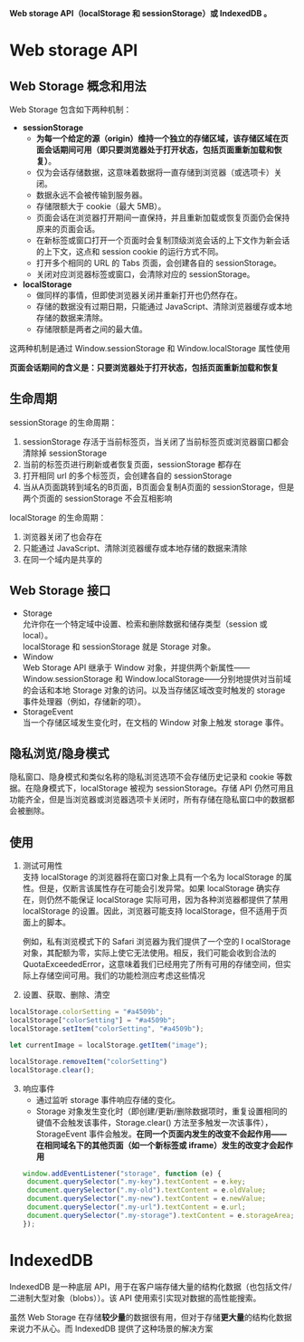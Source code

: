**Web storage API（localStorage 和 sessionStorage）或 IndexedDB 。**

# Web storage API
## Web Storage 概念和用法
Web Storage 包含如下两种机制：
* **sessionStorage** 
  * **为每一个给定的源（origin）维持一个独立的存储区域，该存储区域在页面会话期间可用（即只要浏览器处于打开状态，包括页面重新加载和恢复）**。
  * 仅为会话存储数据，这意味着数据将一直存储到浏览器（或选项卡）关闭。
  * 数据永远不会被传输到服务器。
  * 存储限额大于 cookie（最大 5MB）。
  * 页面会话在浏览器打开期间一直保持，并且重新加载或恢复页面仍会保持原来的页面会话。
  * 在新标签或窗口打开一个页面时会复制顶级浏览会话的上下文作为新会话的上下文，这点和 session cookie 的运行方式不同。
  * 打开多个相同的 URL 的 Tabs 页面，会创建各自的 sessionStorage。
  * 关闭对应浏览器标签或窗口，会清除对应的 sessionStorage。
* **localStorage**
  * 做同样的事情，但即使浏览器关闭并重新打开也仍然存在。
  * 存储的数据没有过期日期，只能通过 JavaScript、清除浏览器缓存或本地存储的数据来清除。
  * 存储限额是两者之间的最大值。

这两种机制是通过 Window.sessionStorage 和 Window.localStorage 属性使用 

**页面会话期间的含义是：只要浏览器处于打开状态，包括页面重新加载和恢复**

## 生命周期
sessionStorage 的生命周期：
1. sessionStorage 存活于当前标签页，当关闭了当前标签页或浏览器窗口都会清除掉 sessionStorage
2. 当前的标签页进行刷新或者恢复页面，sessionStorage 都存在
3. 打开相同 url 的多个标签页，会创建各自的 sessionStorage
4. 当从A页面跳转到域名的B页面，B页面会复制A页面的 sessionStorage，但是两个页面的 sessionStorage 不会互相影响

localStorage 的生命周期：
1. 浏览器关闭了也会存在
2. 只能通过 JavaScript、清除浏览器缓存或本地存储的数据来清除
3. 在同一个域内是共享的

## Web Storage 接口
* Storage  
允许你在一个特定域中设置、检索和删除数据和储存类型（session 或 local）。  
localStorage 和 sessionStorage 就是 Storage 对象。
* Window  
Web Storage API 继承于 Window 对象，并提供两个新属性——Window.sessionStorage 和 Window.localStorage——分别地提供对当前域的会话和本地 Storage 对象的访问。以及当存储区域改变时触发的 storage 事件处理器（例如，存储新的项）。
* StorageEvent  
当一个存储区域发生变化时，在文档的 Window 对象上触发 storage 事件。

## 隐私浏览/隐身模式
隐私窗口、隐身模式和类似名称的隐私浏览选项不会存储历史记录和 cookie 等数据。在隐身模式下，localStorage 被视为 sessionStorage。存储 API 仍然可用且功能齐全，但是当浏览器或浏览器选项卡关闭时，所有存储在隐私窗口中的数据都会被删除。

## 使用
1. 测试可用性  
    支持 localStorage 的浏览器将在窗口对象上具有一个名为 localStorage 的属性。但是，仅断言该属性存在可能会引发异常。如果 localStorage 确实存在，则仍然不能保证 localStorage 实际可用，因为各种浏览器都提供了禁用 localStorage 的设置。因此，浏览器可能支持 localStorage，但不适用于页面上的脚本。

    例如，私有浏览模式下的 Safari 浏览器为我们提供了一个空的 l ocalStorage 对象，其配额为零，实际上使它无法使用。相反，我们可能会收到合法的 QuotaExceededError，这意味着我们已经用完了所有可用的存储空间，但实际上存储空间可用。我们的功能检测应考虑这些情况
2. 设置、获取、删除、清空
```js
localStorage.colorSetting = "#a4509b";
localStorage["colorSetting"] = "#a4509b";
localStorage.setItem("colorSetting", "#a4509b");

let currentImage = localStorage.getItem("image");

localStorage.removeItem("colorSetting")
localStorage.clear();
```
3. 响应事件  
   * 通过监听 storage 事件响应存储的变化。  
   * Storage 对象发生变化时（即创建/更新/删除数据项时，重复设置相同的键值不会触发该事件，Storage.clear() 方法至多触发一次该事件），StorageEvent 事件会触发。**在同一个页面内发生的改变不会起作用——在相同域名下的其他页面（如一个新标签或 iframe）发生的改变才会起作用**
   ```js
   window.addEventListener("storage", function (e) {
    document.querySelector(".my-key").textContent = e.key;
    document.querySelector(".my-old").textContent = e.oldValue;
    document.querySelector(".my-new").textContent = e.newValue;
    document.querySelector(".my-url").textContent = e.url;
    document.querySelector(".my-storage").textContent = e.storageArea;
   });
   ```

# IndexedDB
IndexedDB 是一种底层 API，用于在客户端存储大量的结构化数据（也包括文件/二进制大型对象（blobs））。该 API 使用索引实现对数据的高性能搜索。

虽然 Web Storage 在存储**较少量**的数据很有用，但对于存储**更大量**的结构化数据来说力不从心。而 IndexedDB 提供了这种场景的解决方案

